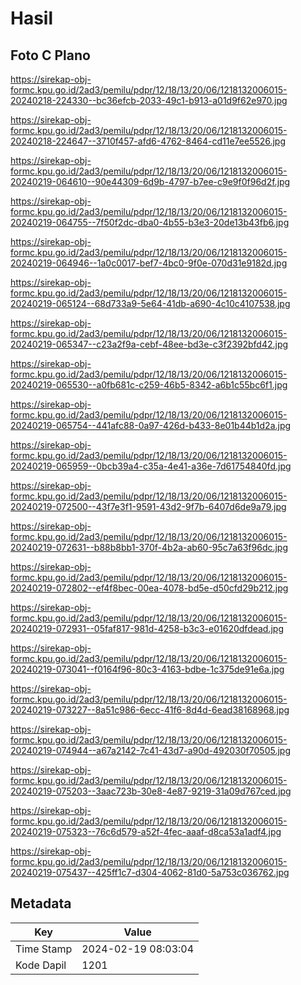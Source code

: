# Hasil

## Foto C Plano

https://sirekap-obj-formc.kpu.go.id/2ad3/pemilu/pdpr/12/18/13/20/06/1218132006015-20240218-224330--bc36efcb-2033-49c1-b913-a01d9f62e970.jpg

https://sirekap-obj-formc.kpu.go.id/2ad3/pemilu/pdpr/12/18/13/20/06/1218132006015-20240218-224647--3710f457-afd6-4762-8464-cd11e7ee5526.jpg

https://sirekap-obj-formc.kpu.go.id/2ad3/pemilu/pdpr/12/18/13/20/06/1218132006015-20240219-064610--90e44309-6d9b-4797-b7ee-c9e9f0f96d2f.jpg

https://sirekap-obj-formc.kpu.go.id/2ad3/pemilu/pdpr/12/18/13/20/06/1218132006015-20240219-064755--7f50f2dc-dba0-4b55-b3e3-20de13b43fb6.jpg

https://sirekap-obj-formc.kpu.go.id/2ad3/pemilu/pdpr/12/18/13/20/06/1218132006015-20240219-064946--1a0c0017-bef7-4bc0-9f0e-070d31e9182d.jpg

https://sirekap-obj-formc.kpu.go.id/2ad3/pemilu/pdpr/12/18/13/20/06/1218132006015-20240219-065124--68d733a9-5e64-41db-a690-4c10c4107538.jpg

https://sirekap-obj-formc.kpu.go.id/2ad3/pemilu/pdpr/12/18/13/20/06/1218132006015-20240219-065347--c23a2f9a-cebf-48ee-bd3e-c3f2392bfd42.jpg

https://sirekap-obj-formc.kpu.go.id/2ad3/pemilu/pdpr/12/18/13/20/06/1218132006015-20240219-065530--a0fb681c-c259-46b5-8342-a6b1c55bc6f1.jpg

https://sirekap-obj-formc.kpu.go.id/2ad3/pemilu/pdpr/12/18/13/20/06/1218132006015-20240219-065754--441afc88-0a97-426d-b433-8e01b44b1d2a.jpg

https://sirekap-obj-formc.kpu.go.id/2ad3/pemilu/pdpr/12/18/13/20/06/1218132006015-20240219-065959--0bcb39a4-c35a-4e41-a36e-7d61754840fd.jpg

https://sirekap-obj-formc.kpu.go.id/2ad3/pemilu/pdpr/12/18/13/20/06/1218132006015-20240219-072500--43f7e3f1-9591-43d2-9f7b-6407d6de9a79.jpg

https://sirekap-obj-formc.kpu.go.id/2ad3/pemilu/pdpr/12/18/13/20/06/1218132006015-20240219-072631--b88b8bb1-370f-4b2a-ab60-95c7a63f96dc.jpg

https://sirekap-obj-formc.kpu.go.id/2ad3/pemilu/pdpr/12/18/13/20/06/1218132006015-20240219-072802--ef4f8bec-00ea-4078-bd5e-d50cfd29b212.jpg

https://sirekap-obj-formc.kpu.go.id/2ad3/pemilu/pdpr/12/18/13/20/06/1218132006015-20240219-072931--05faf817-981d-4258-b3c3-e01620dfdead.jpg

https://sirekap-obj-formc.kpu.go.id/2ad3/pemilu/pdpr/12/18/13/20/06/1218132006015-20240219-073041--f0164f96-80c3-4163-bdbe-1c375de91e6a.jpg

https://sirekap-obj-formc.kpu.go.id/2ad3/pemilu/pdpr/12/18/13/20/06/1218132006015-20240219-073227--8a51c986-6ecc-41f6-8d4d-6ead38168968.jpg

https://sirekap-obj-formc.kpu.go.id/2ad3/pemilu/pdpr/12/18/13/20/06/1218132006015-20240219-074944--a67a2142-7c41-43d7-a90d-492030f70505.jpg

https://sirekap-obj-formc.kpu.go.id/2ad3/pemilu/pdpr/12/18/13/20/06/1218132006015-20240219-075203--3aac723b-30e8-4e87-9219-31a09d767ced.jpg

https://sirekap-obj-formc.kpu.go.id/2ad3/pemilu/pdpr/12/18/13/20/06/1218132006015-20240219-075323--76c6d579-a52f-4fec-aaaf-d8ca53a1adf4.jpg

https://sirekap-obj-formc.kpu.go.id/2ad3/pemilu/pdpr/12/18/13/20/06/1218132006015-20240219-075437--425ff1c7-d304-4062-81d0-5a753c036762.jpg


## Metadata

| Key        | Value               |
| ---------- | ------------------- |
| Time Stamp | 2024-02-19 08:03:04 |
| Kode Dapil | 1201                |



